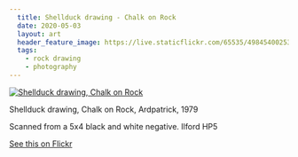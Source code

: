 ```yaml
---
  title: Shellduck drawing - Chalk on Rock
  date: 2020-05-03
  layout: art
  header_feature_image: https://live.staticflickr.com/65535/49845400253_640d1da3e1_b.jpg
  tags:
    - rock drawing
    - photography
---
```


[![Shellduck drawing, Chalk on Rock](https://live.staticflickr.com/65535/49845400253_6e6aaf2791_3k.jpg)](https://live.staticflickr.com/65535/49845400253_6e6aaf2791_3k.jpg)

Shellduck drawing, Chalk on Rock, Ardpatrick, 1979

Scanned from a 5x4 black and white negative. Ilford HP5


[See this on Flickr](https://flic.kr/p/2iWEGUD)
